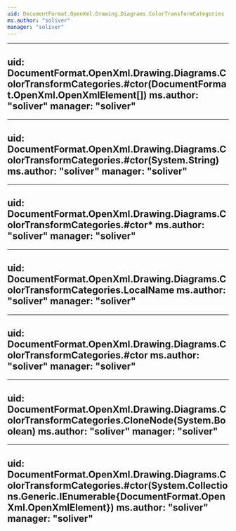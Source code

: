 ```yaml
---
uid: DocumentFormat.OpenXml.Drawing.Diagrams.ColorTransformCategories
ms.author: "soliver"
manager: "soliver"
---
```


---
uid: DocumentFormat.OpenXml.Drawing.Diagrams.ColorTransformCategories.#ctor(DocumentFormat.OpenXml.OpenXmlElement[])
ms.author: "soliver"
manager: "soliver"
---

---
uid: DocumentFormat.OpenXml.Drawing.Diagrams.ColorTransformCategories.#ctor(System.String)
ms.author: "soliver"
manager: "soliver"
---

---
uid: DocumentFormat.OpenXml.Drawing.Diagrams.ColorTransformCategories.#ctor*
ms.author: "soliver"
manager: "soliver"
---

---
uid: DocumentFormat.OpenXml.Drawing.Diagrams.ColorTransformCategories.LocalName
ms.author: "soliver"
manager: "soliver"
---

---
uid: DocumentFormat.OpenXml.Drawing.Diagrams.ColorTransformCategories.#ctor
ms.author: "soliver"
manager: "soliver"
---

---
uid: DocumentFormat.OpenXml.Drawing.Diagrams.ColorTransformCategories.CloneNode(System.Boolean)
ms.author: "soliver"
manager: "soliver"
---

---
uid: DocumentFormat.OpenXml.Drawing.Diagrams.ColorTransformCategories.#ctor(System.Collections.Generic.IEnumerable{DocumentFormat.OpenXml.OpenXmlElement})
ms.author: "soliver"
manager: "soliver"
---
